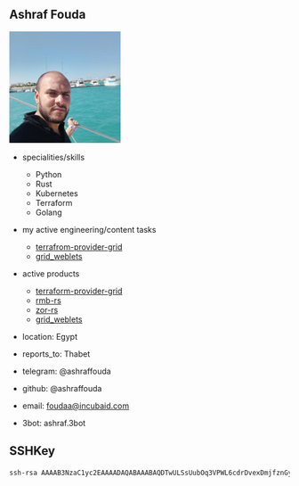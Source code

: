 ## Ashraf Fouda

<img src="img/ashraf.jpg" alt="img" width=200px />

- specialities/skills
  - Python
  - Rust
  - Kubernetes
  - Terraform
  - Golang
- my active engineering/content tasks
  - [terrafrom-provider-grid](https://github.com/orgs/threefoldtech/projects/172/views/16)
  - [grid_weblets](https://github.com/orgs/threefoldtech/projects/172/views/6)
- active products
  - [terraform-provider-grid](https://github.com/threefoldtech/terraform-provider-grid)
  - [rmb-rs](https://github.com/threefoldtech/rmb-rs)
  - [zor-rs](https://github.com/threefoldtech/zos-rs)
  - [grid_weblets](https://github.com/threefoldtech/grid_weblets)
- location: Egypt
- reports_to: Thabet

- telegram: @ashraffouda
- github: @ashraffouda
- email: foudaa@incubaid.com
- 3bot: ashraf.3bot

## SSHKey

```bash
ssh-rsa AAAAB3NzaC1yc2EAAAADAQABAAABAQDTwULSsUubOq3VPWL6cdrDvexDmjfznGydFPyaNcn7gAL9lRxwFbCDPMj7MbhNSpxxHV2+/iJPQOTVJu4oc1N7bPP3gBCnF51rPrhTpGCt5pBbTzeyNweanhedkKDsCO2mIEh/92Od5Hg512dX4j7Zw6ipRWYSaepapfyoRnNSriW/s3DH/uewezVtL5EuypMdfNngV/u2KZYWoeiwhrY/yEUykQVUwDysW/xUJNP5o+KSTAvNSJatr3FbuCFuCjBSvageOLHePTeUwu6qjqe+Xs4piF1ByO/6cOJ8bt5Vcx0bAtI8/MPApplUU/JWevsPNApvnA/ntffI+u8DCwgP ashraf@thinkpad
```
